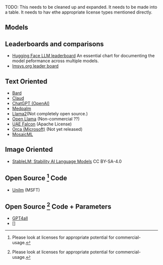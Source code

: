 TODO: 
This needs to be cleaned up and expanded. It needs to be made into a table. It needs to hav ethe appropriate license types mentioned directly.

## Models


## Leaderboards and comparisons

- [Hugging Face LLM leaderboard](https://huggingface.co/spaces/HuggingFaceH4/open_llm_leaderboard) An essential chart for documenting the model peformance across multiple models.
- [lmsys.org leader board](https://lmsys.org/blog/2023-06-22-leaderboard/)



## Text Oriented
* [Bard](https://bard.google.com/)
* [Claud]()
* [ChatGPT (OpenAI)](https://openai.com/blog/chatgpt)
* [Medpalm](https://arxiv.org/abs/2212.13138)
* [Llama2](https://ai.meta.com/llama/)(Not completely open source.)
* [Open Llama](https://github.com/openlm-research/open_llama) (Non-commercial ??)
* [UAE Falcon](https://www.tii.ae/news/uaes-falcon-40b-now-royalty-free) (Apache License)
* [Orca (Microsoft)](https://arxiv.org/pdf/2306.02707.pdf) (Not yet released)
* [MosaicML](https://www.mosaicml.com/blog/long-context-mpt-7b-8k)


## Image Oriented

- [StableLM: Stability AI Language Models](https://github.com/stability-AI/stableLM/)  CC BY-SA-4.0

## Open Source [^n1] Code

- [Unilm](https://github.com/microsoft/unilm) (MSFT)

## Open Source [^n1] Code + Parameters

- [GPT4all](https://gpt4all.io/index.html)
- []


[^n1]: Please look at licenses for appropriate potential for commercial-usage. 
